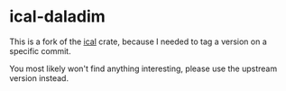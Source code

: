 # ical-daladim

This is a fork of the [ical](https://github.com/Peltoche/ical-rs) crate, because I needed to tag a version on a specific commit.

You most likely won't find anything interesting, please use the upstream version instead.
